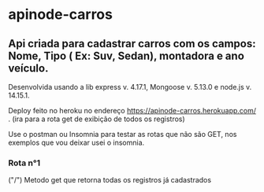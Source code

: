 # apinode-carros

## Api criada para cadastrar carros com os campos: Nome, Tipo ( Ex: Suv, Sedan), montadora e ano veículo.

Desenvolvida usando a lib express v. 4.17.1, Mongoose v. 5.13.0  e node.js v. 14.15.1.

Deploy feito no heroku no endereço <a> https://apinode-carros.herokuapp.com/ <a/>. (ira para a rota get de exibição de todos os registros)
  
  Use o postman ou Insomnia para testar as rotas que não são GET, nos exemplos que vou deixar usei o insomnia.
  
### Rota n°1
  
  ("/") Metodo get que retorna todas os registros já cadastrados
  
  

